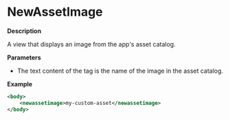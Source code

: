 # NewAssetImage

**Description**

A view that displays an image from the app's asset catalog.

**Parameters**

- The text content of the tag is the name of the image in the asset catalog.

**Example**

```xml
<body>
    <newassetimage>my-custom-asset</newassetimage>
</body>
```
